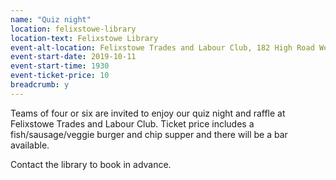 ```yaml
---
name: "Quiz night"
location: felixstowe-library
location-text: Felixstowe Library
event-alt-location: Felixstowe Trades and Labour Club, 182 High Road West, Felixstowe, IP11 9BB
event-start-date: 2019-10-11
event-start-time: 1930
event-ticket-price: 10
breadcrumb: y
---
```


Teams of four or six are invited to enjoy our quiz night and raffle at Felixstowe Trades and Labour Club. Ticket price includes a fish/sausage/veggie burger and chip supper and there will be a bar available.

Contact the library to book in advance.
